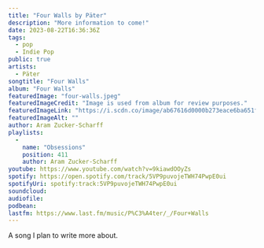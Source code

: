 ```yaml
---
title: "Four Walls by Päter"
description: "More information to come!"
date: 2023-08-22T16:36:36Z
tags:
  - pop
  - Indie Pop
public: true
artists:
  - Päter
songtitle: "Four Walls"
album: "Four Walls"
featuredImage: "four-walls.jpeg"
featuredImageCredit: "Image is used from album for review purposes."
featuredImageLink: "https://i.scdn.co/image/ab67616d0000b273eace6ba651fa2cec2ac54504"
featuredImageAlt: ""
author: Aram Zucker-Scharff
playlists:
  -
    name: "Obsessions"
    position: 411
    author: Aram Zucker-Scharff
youtube: https://www.youtube.com/watch?v=9kiawdOOyZs
spotify: https://open.spotify.com/track/5VP9puvojeTWH74PwpE0ui
spotifyUri: spotify:track:5VP9puvojeTWH74PwpE0ui
soundcloud:
audiofile:
podbean:
lastfm: https://www.last.fm/music/P%C3%A4ter/_/Four+Walls
---
```


A song I plan to write more about.
		